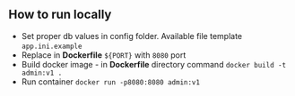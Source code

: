 ## How to run locally

- Set proper db values in config folder. Available file template `app.ini.example`
- Replace in **Dockerfile** `${PORT}` with `8080` port
- Build docker image - in **Dockerfile** directory command `docker build -t admin:v1 . `
- Run container `docker run -p8080:8080 admin:v1`
